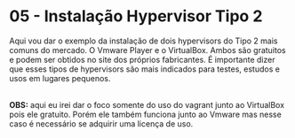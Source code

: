 # 05 - Instalação Hypervisor Tipo 2

Aqui vou dar o exemplo da instalação de dois hypervisors do Tipo 2 mais comuns do mercado. O Vmware Player e o VirtualBox. Ambos são gratuitos e podem ser obtidos no site dos próprios fabricantes. É importante dizer que esses tipos de hypervisors são mais indicados para testes, estudos e usos em lugares pequenos.<br></br>

**OBS:** aqui eu irei dar o foco somente do uso do vagrant junto ao VirtualBox pois ele gratuito. Porém ele também funciona junto ao Vmware mas nesse caso é necessário se adquirir uma licença de uso. <br></br>

